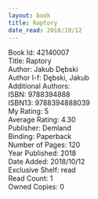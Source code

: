 ```yaml
---
layout: book
title: Raptory
date_read: 2018/10/12
---
```


Book Id: 42140007<br />
Title: Raptory<br />
Author: Jakub Dębski<br />
Author l-f: Dębski, Jakub<br />
Additional Authors: <br />
ISBN: 9788394888<br />
ISBN13: 9788394888039<br />
My Rating: 5<br />
Average Rating: 4.30<br />
Publisher: Demland<br />
Binding: Paperback<br />
Number of Pages: 120<br />
Year Published: 2018<br />
Date Added: 2018/10/12<br />
Exclusive Shelf: read<br />
Read Count: 1<br />
Owned Copies: 0<br />

